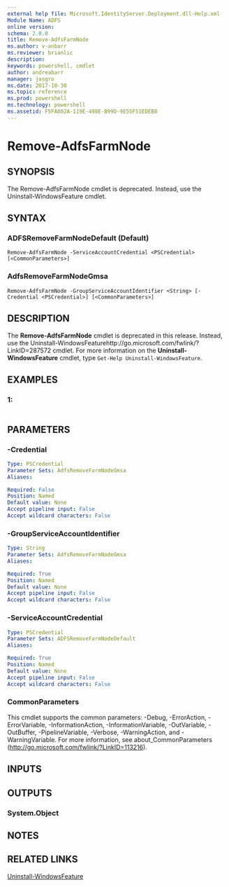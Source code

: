 ```yaml
---
external help file: Microsoft.IdentityServer.Deployment.dll-Help.xml
Module Name: ADFS
online version: 
schema: 2.0.0
title: Remove-AdfsFarmNode
ms.author: v-anbarr
ms.reviewer: brianlic
description: 
keywords: powershell, cmdlet
author: andreabarr
manager: jasgro
ms.date: 2017-10-30
ms.topic: reference
ms.prod: powershell
ms.technology: powershell
ms.assetid: F5FA802A-119E-498E-B99D-9E55F51EDEB8
---
```


# Remove-AdfsFarmNode

## SYNOPSIS
The Remove-AdfsFarmNode cmdlet is deprecated.
Instead, use the Uninstall-WindowsFeature cmdlet.

## SYNTAX

### ADFSRemoveFarmNodeDefault (Default)
```
Remove-AdfsFarmNode -ServiceAccountCredential <PSCredential> [<CommonParameters>]
```

### AdfsRemoveFarmNodeGmsa
```
Remove-AdfsFarmNode -GroupServiceAccountIdentifier <String> [-Credential <PSCredential>] [<CommonParameters>]
```

## DESCRIPTION
The **Remove-AdfsFarmNode** cmdlet is deprecated in this release.
Instead, use the Uninstall-WindowsFeaturehttp://go.microsoft.com/fwlink/?LinkID=287572 cmdlet.
For more information on the **Uninstall-WindowsFeature** cmdlet, type `Get-Help Uninstall-WindowsFeature`.

## EXAMPLES

### 1:
```

```

## PARAMETERS

### -Credential
```yaml
Type: PSCredential
Parameter Sets: AdfsRemoveFarmNodeGmsa
Aliases: 

Required: False
Position: Named
Default value: None
Accept pipeline input: False
Accept wildcard characters: False
```

### -GroupServiceAccountIdentifier
```yaml
Type: String
Parameter Sets: AdfsRemoveFarmNodeGmsa
Aliases: 

Required: True
Position: Named
Default value: None
Accept pipeline input: False
Accept wildcard characters: False
```

### -ServiceAccountCredential
```yaml
Type: PSCredential
Parameter Sets: ADFSRemoveFarmNodeDefault
Aliases: 

Required: True
Position: Named
Default value: None
Accept pipeline input: False
Accept wildcard characters: False
```

### CommonParameters
This cmdlet supports the common parameters: -Debug, -ErrorAction, -ErrorVariable, -InformationAction, -InformationVariable, -OutVariable, -OutBuffer, -PipelineVariable, -Verbose, -WarningAction, and -WarningVariable. For more information, see about_CommonParameters (http://go.microsoft.com/fwlink/?LinkID=113216).

## INPUTS

## OUTPUTS

### System.Object

## NOTES

## RELATED LINKS

[Uninstall-WindowsFeature](http://go.microsoft.com/fwlink/?LinkID=287572)

